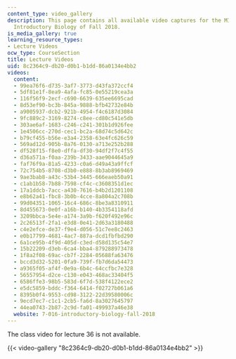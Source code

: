 ```yaml
---
content_type: video_gallery
description: This page contains all available video captures for the MIT course 7.016
  Introductory Biology of Fall 2018.
is_media_gallery: true
learning_resource_types:
- Lecture Videos
ocw_type: CourseSection
title: Lecture Videos
uid: 8c2364c9-db20-d0b1-b1dd-86a0134e4bb2
videos:
  content:
  - 99ea76f6-d735-3af7-3773-d43fa372ccf4
  - 5df81e1f-8ea9-4afa-fc85-0e55219cea3a
  - 116f56f9-2ecf-c690-6639-635ee6695cad
  - 8d53ef90-bc3b-845a-9888-bfb42732e84b
  - a9005937-dcb2-921b-4954-f4c6187d3084
  - 9fc889c2-3169-8274-c8ee-cd80c541e5db
  - 303ae6af-1683-c246-c241-301b1d926fee
  - 1e4506cc-270d-cec1-bc2a-68d74c5d642c
  - b79cf455-b56e-e3a4-2358-63e4fc626c59
  - 569ad12d-905b-8a76-0130-a713e252b288
  - df528f15-f8e0-dffa-df30-94df2f7c4f55
  - d36a571a-f0aa-239b-3433-aae9044645a9
  - faf76f9a-81a5-4233-c0a6-d49a43a9ffcf
  - 72c754b5-8708-d3b0-e888-8b3ab8969469
  - 9ae3bab8-a43c-53b4-3445-666eaeb50a91
  - c1ab1b58-7b88-7598-cf4c-c3608351d1ec
  - 17a1ddcb-7acc-a430-7616-b4b2d1201108
  - e8b62a41-fbc8-3b0b-4cce-8a804a2c708b
  - 99d04351-1065-16c4-686c-8be3a8310911
  - 8d455673-0e0f-a16b-b140-4b3354118afd
  - 3209bbca-5e4e-a174-3a9b-f620f492e96c
  - 2c26513f-2fa1-e3d8-0e41-2d63a3180488
  - c4e2efce-de37-f9e4-d056-51c7ee8c2463
  - e0b17799-4681-4ac7-887a-dcd1fbfbd290
  - 6a1ce95b-4f9d-405d-c3ed-d58d135c54e7
  - 15b22209-d3eb-6ca4-bba4-879288973478
  - 1f8a2f08-69ac-cb7f-2284-05688fa63476
  - bccd3d32-5201-0fa9-739f-fb7d6da54473
  - a9365f05-af4f-0e9a-6b4c-64ccfbc7e328
  - 56557954-d2ce-c130-e043-468ac33404f5
  - 6586ffe3-98b5-583d-6f7d-538f4122ece2
  - e5dc5859-bddc-f364-6414-f02727b061a6
  - 8395b0f4-9553-cd98-3122-22d39580006c
  - 9ecd7ec7-c1c1-2cb5-fa6d-8a3027645797
  - 44ea0743-2b87-2c9d-fa01-499937a46e38
  website: 7-016-introductory-biology-fall-2018
---
```


The class video for lecture 36 is not available.

{{< video-gallery "8c2364c9-db20-d0b1-b1dd-86a0134e4bb2" >}}

